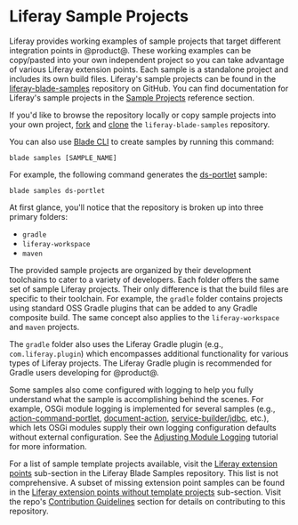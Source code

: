 # Liferay Sample Projects [](id=liferay-sample-projects)

Liferay provides working examples of sample projects that target different
integration points in @product@. These working examples can be copy/pasted into
your own independent project so you can take advantage of various Liferay
extension points. Each sample is a standalone project and includes its own build
files. Liferay's sample projects can be found in the
[liferay-blade-samples](https://github.com/liferay/liferay-blade-samples)
repository on GitHub. You can find documentation for Liferay's sample projects
in the
[Sample Projects](/develop/reference/-/knowledge_base/7-1/sample-projects)
reference section.

If you'd like to browse the repository locally or copy sample projects into your
own project, [fork](https://help.github.com/articles/fork-a-repo/) and
[clone](https://help.github.com/articles/cloning-a-repository/) the
`liferay-blade-samples` repository.

You can also use [Blade CLI](/develop/tutorials/-/knowledge_base/7-1/blade-cli)
to create samples by running this command:

    blade samples [SAMPLE_NAME]

For example, the following command generates the
[ds-portlet](https://github.com/liferay/liferay-blade-samples/tree/7.1/gradle/apps/ds-portlet)
sample:

    blade samples ds-portlet

<!-- Expand on this further once version specification is available. (BLADE-278)
Only samples residing on the master branch are generated currently. - Cody -->

At first glance, you'll notice that the repository is broken up into three
primary folders:

- `gradle`
- `liferay-workspace`
- `maven`

The provided sample projects are organized by their development toolchains to
cater to a variety of developers. Each folder offers the same set of sample
Liferay projects. Their only difference is that the build files are specific to
their toolchain. For example, the `gradle` folder contains projects using
standard OSS Gradle plugins that can be added to any Gradle composite build. The
same concept also applies to the `liferay-workspace` and `maven` projects.

The `gradle` folder also uses the Liferay Gradle plugin (e.g.,
`com.liferay.plugin`) which encompasses additional functionality for various
types of Liferay projects. The Liferay Gradle plugin is recommended for Gradle
users developing for @product@. 

Some samples also come configured with logging to help you fully understand
what the sample is accomplishing behind the scenes. For example, OSGi module
logging is implemented for several samples (e.g.,
[action-command-portlet](https://github.com/liferay/liferay-blade-samples/tree/7.1/gradle/apps/action-command-portlet),
[document-action](/develop/reference/-/knowledge_base/7-1/document-action),
[service-builder/jdbc](/develop/reference/-/knowledge_base/7-1/service-builder-application-using-external-database-via-jdbc),
etc.), which lets OSGi modules supply their own logging configuration defaults
without external configuration. See the
[Adjusting Module Logging](/develop/tutorials/-/knowledge_base/7-1/adjusting-module-logging)
tutorial for more information.

For a list of sample template projects available, visit the
[Liferay extension points](https://github.com/liferay/liferay-blade-samples#liferay-extension-points-and-template-projects)
sub-section in the Liferay Blade Samples repository. This list is not
comprehensive. A subset of missing extension point samples can be found in the
[Liferay extension points without template projects](https://github.com/liferay/liferay-blade-samples#liferay-extension-points-without-template-projects)
sub-section. Visit the repo's
[Contribution Guidelines](https://github.com/liferay/liferay-blade-samples#contribution-guidelines)
section for details on contributing to this repository.
